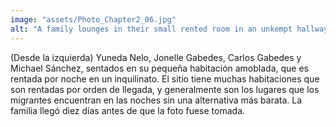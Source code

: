 ```yaml
---
image: "assets/Photo_Chapter2_06.jpg"
alt: "A family lounges in their small rented room in an unkempt hallway"
---
```

(Desde la izquierda) Yuneda Nelo, Jonelle Gabedes, Carlos Gabedes y Michael Sánchez, sentados en su pequeña habitación amoblada, que es rentada por noche en un inquilinato. El sitio tiene muchas habitaciones que son rentadas por orden de llegada, y generalmente son los lugares que los migrantes encuentran en las noches sin una alternativa más barata. La familia llegó diez días antes de que la foto fuese tomada.
